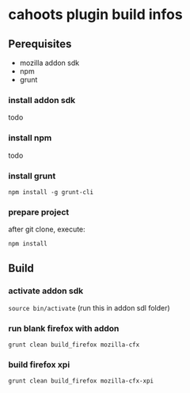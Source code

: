 
# cahoots plugin build infos

## Perequisites

* mozilla addon sdk
* npm
* grunt

### install addon sdk
todo 

### install npm 
todo 

### install grunt 
`npm install -g grunt-cli`

### prepare project
after git clone, execute: 

`npm install`

## Build

### activate addon sdk
`source bin/activate`
(run this in addon sdl folder)


### run blank firefox with addon
`grunt clean build_firefox mozilla-cfx`

### build firefox xpi
`grunt clean build_firefox mozilla-cfx-xpi`